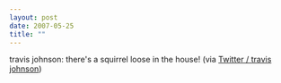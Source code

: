 ```yaml
---
layout: post
date: 2007-05-25
title: ""
---
```

travis johnson: there's a squirrel loose in the house! (via <a href="http://twitter.com/travisj/statuses/77389962">Twitter / travis johnson</a>)